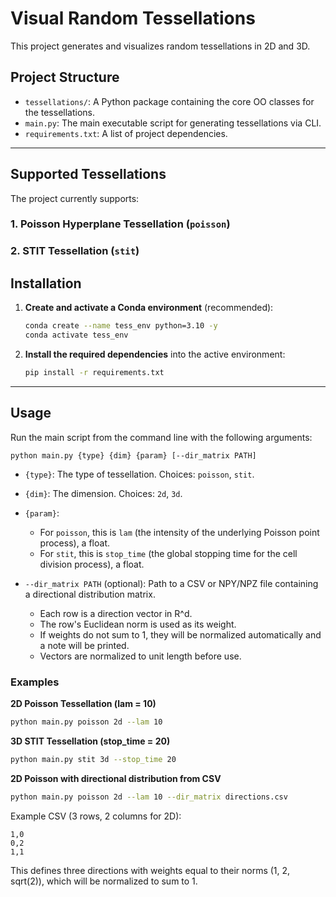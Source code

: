 # Visual Random Tessellations

This project generates and visualizes random tessellations in 2D and 3D.

## Project Structure

- `tessellations/`: A Python package containing the core OO classes for the tessellations.
- `main.py`: The main executable script for generating tessellations via CLI.
- `requirements.txt`: A list of project dependencies.

---

## Supported Tessellations

The project currently supports:

### 1. Poisson Hyperplane Tessellation (`poisson`)

### 2. STIT Tessellation (`stit`)

## Installation

1.  **Create and activate a Conda environment** (recommended):
    ```bash
    conda create --name tess_env python=3.10 -y
    conda activate tess_env
    ```

2.  **Install the required dependencies** into the active environment:
    ```bash
    pip install -r requirements.txt
    ```

---

## Usage

Run the main script from the command line with the following arguments:

`python main.py {type} {dim} {param} [--dir_matrix PATH]`

-   `{type}`: The type of tessellation. Choices: `poisson`, `stit`.
-   `{dim}`: The dimension. Choices: `2d`, `3d`.
-   `{param}`:
    -   For `poisson`, this is `lam` (the intensity of the underlying Poisson point process), a float.
    -   For `stit`, this is `stop_time` (the global stopping time for the cell division process), a float.

-   `--dir_matrix PATH` (optional): Path to a CSV or NPY/NPZ file containing a directional distribution matrix.
    -   Each row is a direction vector in R^d.
    -   The row's Euclidean norm is used as its weight.
    -   If weights do not sum to 1, they will be normalized automatically and a note will be printed.
    -   Vectors are normalized to unit length before use.

### Examples

**2D Poisson Tessellation (lam = 10)**
```bash
python main.py poisson 2d --lam 10
```

**3D STIT Tessellation (stop_time = 20)**
```bash
python main.py stit 3d --stop_time 20
```

**2D Poisson with directional distribution from CSV**
```bash
python main.py poisson 2d --lam 10 --dir_matrix directions.csv
```

Example CSV (3 rows, 2 columns for 2D):
```
1,0
0,2
1,1
```
This defines three directions with weights equal to their norms (1, 2, sqrt(2)), which will be normalized to sum to 1.